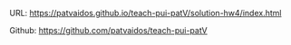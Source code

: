 URL: https://patvaidos.github.io/teach-pui-patV/solution-hw4/index.html

Github: https://github.com/patvaidos/teach-pui-patV
